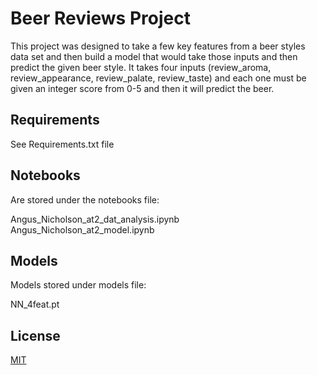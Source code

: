 # Beer Reviews Project

This project was designed to take a few key features from a beer 
styles data set and then build a model that would take those inputs
and then predict the given beer style. It takes four inputs (review_aroma, 
review_appearance, review_palate, review_taste) and each one must 
be given an integer score from 0-5 and then it will predict the beer.

## Requirements

See Requirements.txt file


## Notebooks

Are stored under the notebooks file:

Angus_Nicholson_at2_dat_analysis.ipynb
Angus_Nicholson_at2_model.ipynb


## Models
Models stored under models file:

NN_4feat.pt

## License
[MIT](https://choosealicense.com/licenses/mit/)